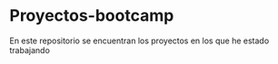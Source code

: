 # Proyectos-bootcamp
En este repositorio se encuentran los proyectos en los que he estado trabajando
